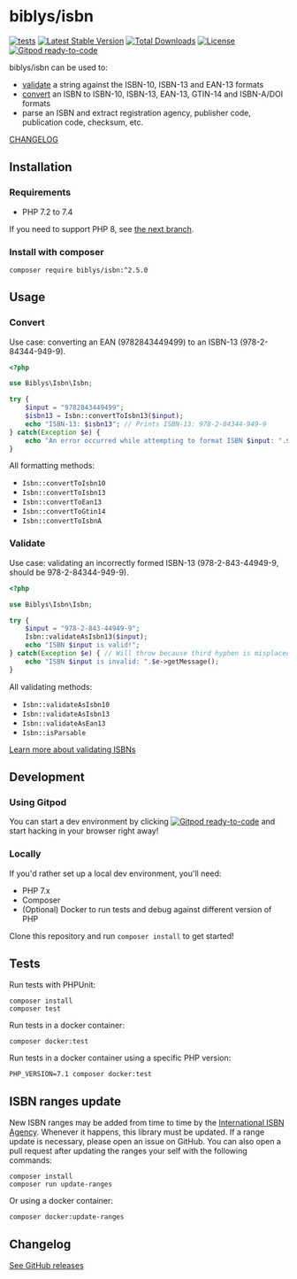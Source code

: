 # biblys/isbn

[![tests](https://github.com/biblys/isbn/actions/workflows/tests.yml/badge.svg)](https://github.com/biblys/isbn/actions/workflows/tests.yml)
[![Latest Stable Version](https://poser.pugx.org/biblys/isbn/v/stable)](https://packagist.org/packages/biblys/isbn)
[![Total Downloads](https://poser.pugx.org/biblys/isbn/downloads)](https://packagist.org/packages/biblys/isbn)
[![License](https://img.shields.io/badge/license-MIT-blue.svg)](http://opensource.org/licenses/MIT)
[![Gitpod ready-to-code](https://img.shields.io/badge/Gitpod-ready--to--code-blue?logo=gitpod)](https://gitpod.io/#https://github.com/biblys/isbn)

biblys/isbn can be used to:

- [validate](#validate) a string against the ISBN-10, ISBN-13 and EAN-13 formats
- [convert](#convert) an ISBN to ISBN-10, ISBN-13, EAN-13, GTIN-14 and ISBN-A/DOI formats
- parse an ISBN and extract registration agency, publisher code, publication code, checksum, etc.

[CHANGELOG](https://github.com/biblys/isbn/releases)

## Installation

### Requirements
- PHP 7.2 to 7.4
  
If you need to support PHP 8, see [the next branch](https://github.com/biblys/isbn/blob/next/README.md).

### Install with composer

```console
composer require biblys/isbn:^2.5.0
```

## Usage

### Convert

Use case: converting an EAN (9782843449499) to an ISBN-13 (978-2-84344-949-9).

```php
<?php

use Biblys\Isbn\Isbn;

try {
    $input = "9782843449499";
    $isbn13 = Isbn::convertToIsbn13($input);
    echo "ISBN-13: $isbn13"; // Prints ISBN-13: 978-2-84344-949-9
} catch(Exception $e) {
    echo "An error occurred while attempting to format ISBN $input: ".$e->getMessage();
}
```

All formatting methods:

- `Isbn::convertToIsbn10`
- `Isbn::convertToIsbn13`
- `Isbn::convertToEan13`
- `Isbn::convertToGtin14`
- `Isbn::convertToIsbnA`

### Validate

Use case: validating an incorrectly formed ISBN-13 (978-2-843-44949-9, should
be 978-2-84344-949-9).

```php
<?php

use Biblys\Isbn\Isbn;

try {
    $input = "978-2-843-44949-9";
    Isbn::validateAsIsbn13($input);
    echo "ISBN $input is valid!";
} catch(Exception $e) { // Will throw because third hyphen is misplaced
    echo "ISBN $input is invalid: ".$e->getMessage();
}
```

All validating methods:

- `Isbn::validateAsIsbn10`
- `Isbn::validateAsIsbn13`
- `Isbn::validateAsEan13`
- `Isbn::isParsable`

[Learn more about validating ISBNs](https://github.com/biblys/isbn/wiki/Validating-ISBNs-using-the-new-public-API)

## Development

### Using Gitpod

You can start a dev environment by clicking
[![Gitpod ready-to-code](https://img.shields.io/badge/Gitpod-ready--to--code-blue?logo=gitpod)](https://gitpod.io/#https://github.com/biblys/isbn)
and start hacking in your browser right away!

### Locally

If you'd rather set up a local dev environment, you'll need:

- PHP 7.x
- Composer
- (Optional) Docker to run tests and debug against different version of PHP

Clone this repository and run `composer install` to get started!

## Tests

Run tests with PHPUnit:

```console
composer install
composer test
```

Run tests in a docker container:

```console
composer docker:test
```

Run tests in a docker container using a specific PHP version:

```console
PHP_VERSION=7.1 composer docker:test
```

## ISBN ranges update

New ISBN ranges may be added from time to time by the
[International ISBN Agency](https://www.isbn-international.org/). Whenever it
happens, this library must be updated. If a range update is necessary, please
open an issue on GitHub.
You can also open a pull request after updating the ranges your self with the
following commands:

```console
composer install
composer run update-ranges
```

Or using a docker container:

```console
composer docker:update-ranges
```

## Changelog

[See GitHub releases](https://github.com/biblys/isbn/releases)
